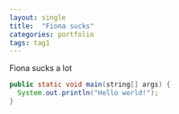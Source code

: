 ```yaml
---
layout: single
title:  "Fiona sucks"
categories: portfolio
tags: tag1
---
```


Fiona sucks a lot

``` java
public static void main(string[] args) {
  System.out.println("Hello world!");
}
```
